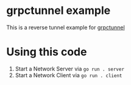 # grpctunnel example

This is a reverse tunnel example for [grpctunnel](https://github.com/jhump/grpctunnel)

# Using this code

1. Start a Network Server via `go run . server`
2. Start a Network Client via `go run . client`

